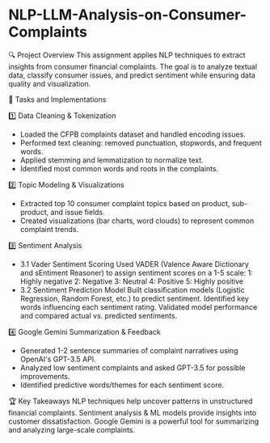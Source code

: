 # NLP-LLM-Analysis-on-Consumer-Complaints

🔍 Project Overview
This assignment applies NLP techniques to extract insights from consumer financial complaints. The goal is to analyze textual data, classify consumer issues, and predict sentiment while ensuring data quality and visualization.

📝 Tasks and Implementations

1️⃣ Data Cleaning & Tokenization
- Loaded the CFPB complaints dataset and handled encoding issues.
- Performed text cleaning: removed punctuation, stopwords, and frequent words.
- Applied stemming and lemmatization to normalize text.
- Identified most common words and roots in the complaints.

2️⃣ Topic Modeling & Visualizations
- Extracted top 10 consumer complaint topics based on product, sub-product, and issue fields.
- Created visualizations (bar charts, word clouds) to represent common complaint trends.

3️⃣ Sentiment Analysis
- 3.1 Vader Sentiment Scoring
Used VADER (Valence Aware Dictionary and sEntiment Reasoner) to assign sentiment scores on a 1-5 scale:
1: Highly negative
2: Negative
3: Neutral
4: Positive
5: Highly positive
- 3.2 Sentiment Prediction Model
Built classification models (Logistic Regression, Random Forest, etc.) to predict sentiment.
Identified key words influencing each sentiment rating.
Validated model performance and compared actual vs. predicted sentiments.

4️⃣ Google Gemini Summarization & Feedback 
- Generated 1-2 sentence summaries of complaint narratives using OpenAI's GPT-3.5 API.
- Analyzed low sentiment complaints and asked GPT-3.5 for possible improvements.
- Identified predictive words/themes for each sentiment score.
  
🏆 Key Takeaways
NLP techniques help uncover patterns in unstructured financial complaints.
Sentiment analysis & ML models provide insights into customer dissatisfaction.
Google Gemini is a powerful tool for summarizing and analyzing large-scale complaints.
